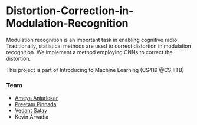 # Distortion-Correction-in-Modulation-Recognition

Modulation recognition is an important task in enabling cognitive radio. Traditionally, statistical methods are used to correct distortion in modulation recognition. We implement a method employing CNNs to correct the distortion.

This project is part of Introducing to Machine Learning (CS419 @CS.IITB)

### Team
* [Ameya Anjarlekar](https://github.com/ameyanjarlekar)
* [Preetam Pinnada](https://github.com/preetam25)
* [Vedant Satav](https://github.com/vedantsatav)
* Kevin Arvadia
